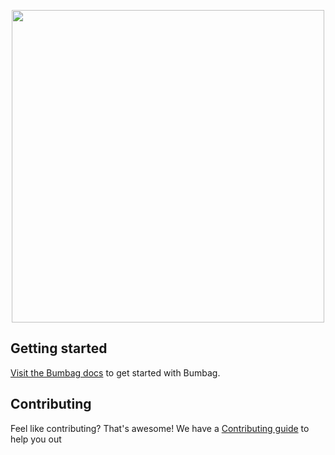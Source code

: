 <p align="center"><img src="./bumbag-logo.png" width="500px"></img></p>

## Getting started

[Visit the Bumbag docs](https://bumbag.style) to get started with Bumbag.

## Contributing

Feel like contributing? That's awesome! We have a [Contributing guide](/CONTRIBUTING.md) to help you out
